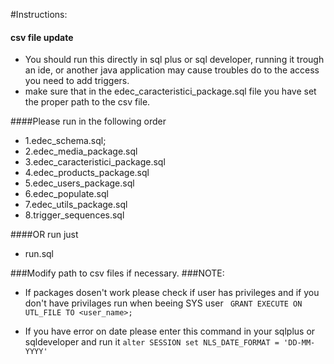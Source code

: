 #Instructions:

#### csv file update

- You should run this directly in sql plus or sql developer, running it trough an ide, or another java application may cause troubles do to the access you need to add triggers. 
- make sure that in the edec_caracteristici_package.sql file you have set the proper path to the csv file. 

####Please run in the following order
- 1.edec_schema.sql;
- 2.edec_media_package.sql
- 3.edec_caracteristici_package.sql
- 4.edec_products_package.sql
- 5.edec_users_package.sql
- 6.edec_populate.sql
- 7.edec_utils_package.sql
- 8.trigger_sequences.sql

####OR run just
- run.sql


###Modify path to csv files if necessary.
###NOTE:

- If packages dosen't work please check if user has privileges and if you don't have privilages run when beeing SYS user
` GRANT EXECUTE ON UTL_FILE TO <user_name>;` 

- If you have error on date please enter this command in your sqlplus or sqldeveloper and run it
` alter SESSION set NLS_DATE_FORMAT = 'DD-MM-YYYY' `